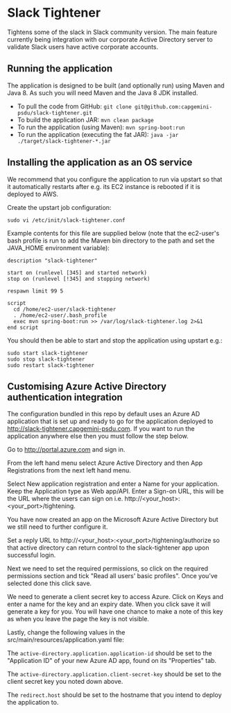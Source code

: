 # Slack Tightener
Tightens some of the slack in Slack community version. The main feature currently being integration with our corporate Active Directory server to validate Slack users have active corporate accounts.

## Running the application
The application is designed to be built (and optionally run) using Maven and Java 8. As such you will need Maven and the Java 8 JDK installed.

* To pull the code from GitHub: `git clone git@github.com:capgemini-psdu/slack-tightener.git`
* To build the application JAR: `mvn clean package`
* To run the application (using Maven): `mvn spring-boot:run`
* To run the application (executing the fat JAR): `java -jar ./target/slack-tightener-*.jar`

## Installing the application as an OS service

We recommend that you configure the application to run via upstart so that it automatically restarts after e.g. its EC2 instance is rebooted if it is deployed to AWS.

Create the upstart job configuration:

`sudo vi /etc/init/slack-tightener.conf`

Example contents for this file are supplied below (note that the ec2-user's bash profile is run to add the Maven bin directory to the path and set the JAVA_HOME environment variable):

```
description "slack-tightener"

start on (runlevel [345] and started network)
stop on (runlevel [!345] and stopping network)

respawn limit 99 5

script
  cd /home/ec2-user/slack-tightener
  . /home/ec2-user/.bash_profile
  exec mvn spring-boot:run >> /var/log/slack-tightener.log 2>&1
end script
```

You should then be able to start and stop the application using upstart e.g.:

```
sudo start slack-tightener
sudo stop slack-tightener
sudo restart slack-tightener
```

## Customising Azure Active Directory authentication integration
The configuration bundled in this repo by default uses an Azure AD application that is set up and ready to go for the application deployed to http://slack-tightener.capgemini-psdu.com. If you want to run the application anywhere else then you must follow the step below.

Go to http://portal.azure.com and sign in.

From the left hand menu select Azure Active Directory and then App Registrations from the next left hand menu.

Select New application registration and enter a Name for your application. Keep the Application type as Web app/API. Enter a Sign-on URL, this will be the URL where the users can sign on i.e. http://<your_host>:<your_port>/tightening.

You have now created an app on the Microsoft Azure Active Directory but we still need to further configure it.

Set a reply URL to http://<your_host>:<your_port>/tightening/authorize so that active directory can return control to the slack-tightener app upon successful login.

Next we need to set the required permissions, so click on the required permissions section and tick "Read all users' basic profiles". Once you’ve selected done this click save.

We need to generate a client secret key to access Azure. Click on Keys and enter a name for the key and an expiry date. When you click save it will generate a key for you. You will have one chance to make a note of this key as when you leave the page the key is not visible.

Lastly, change the following values in the src/main/resources/application.yaml file:

The `active-directory.application.application-id` should be set to the "Application ID" of your new Azure AD app, found on its "Properties" tab.

The `active-directory.application.client-secret-key` should be set to the client secret key you noted down above.

The `redirect.host` should be set to the hostname that you intend to deploy the application to.
